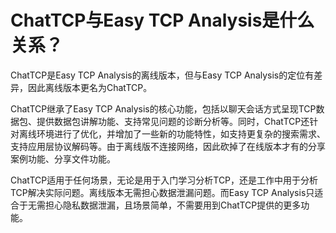 # ChatTCP与Easy TCP Analysis是什么关系？

ChatTCP是Easy TCP Analysis的离线版本，但与Easy TCP Analysis的定位有差异，因此离线版本更名为ChatTCP。

ChatTCP继承了Easy TCP Analysis的核心功能，包括以聊天会话方式呈现TCP数据包、提供数据包讲解功能、支持常见问题的诊断分析等。同时，ChatTCP还针对离线环境进行了优化，并增加了一些新的功能特性，如支持更复杂的搜索需求、支持应用层协议解码等。由于离线版不连接网络，因此砍掉了在线版本才有的分享案例功能、分享文件功能。

ChatTCP适用于任何场景，无论是用于入门学习分析TCP，还是工作中用于分析TCP解决实际问题。离线版本无需担心数据泄漏问题。而Easy TCP Analysis只适合于无需担心隐私数据泄漏，且场景简单，不需要用到ChatTCP提供的更多功能。

